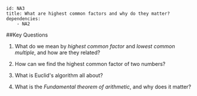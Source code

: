 ````
id: NA3
title: What are highest common factors and why do they matter?
dependencies: 
    - NA2
````
##Key Questions 

1. What do we mean by _highest common factor_ and _lowest common multiple_, and how are they related?

1. How can we find the highest common factor of two numbers?

1. What is Euclid's algorithm all about?

1. What is the _Fundamental theorem of arithmetic_, and why does it matter?
